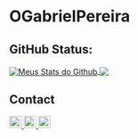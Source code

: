 
<h1> OGabrielPereira </h1>

<h2> GitHub Status: </h2>

<a href="https://github.com/OGabrielPereira%22%3E">
 <img align="center" src="https://github-readme-stats.vercel.app/api?username=OGabrielPereira&show_icons=true&theme=dark&line_height=27" alt="Meus Stats do Github"/>
</a>

<a href="https://github.com/OGabrielPereira%22%3E">
  <img align="center" src="https://github-readme-stats.vercel.app/api/top-langs/?username=OGabrielPereira&theme=dark&hide_langs_below=1" />
</a>

## Contact

<a href="https://twitter.com/Venni__" target= "_blank">
  <img alt="Meu Twitter" width="22px" src="https://cdn.jsdelivr.net/npm/simple-icons@v3/icons/twitter.svg" />
</a>
<a href="https://www.instagram.com/ogabrielpereiraa_/" target= "_blank">
  <img alt="Meu Twitter" width="22px" src="https://cdn.jsdelivr.net/npm/simple-icons@v3/icons/instagram.svg" />
</a>
<a href="https://github.com/OGabrielPereira">
  <img alt="Meu Github" width="22px" src="https://cdn.jsdelivr.net/npm/simple-icons@v3/icons/github.svg" />
</a>
